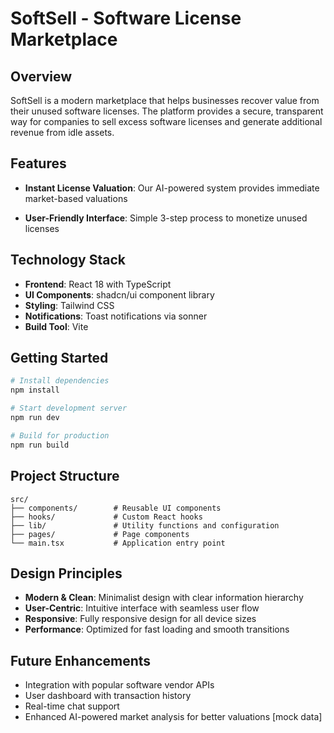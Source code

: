 # SoftSell - Software License Marketplace

## Overview

SoftSell is a modern marketplace that helps businesses recover value from their unused software licenses. The platform provides a secure, transparent way for companies to sell excess software licenses and generate additional revenue from idle assets.

## Features

- **Instant License Valuation**: Our AI-powered system provides immediate market-based valuations

- **User-Friendly Interface**: Simple 3-step process to monetize unused licenses

## Technology Stack

- **Frontend**: React 18 with TypeScript
- **UI Components**: shadcn/ui component library
- **Styling**: Tailwind CSS
- **Notifications**: Toast notifications via sonner
- **Build Tool**: Vite

## Getting Started

```bash
# Install dependencies
npm install

# Start development server
npm run dev

# Build for production
npm run build
```

## Project Structure

```
src/
├── components/        # Reusable UI components
├── hooks/             # Custom React hooks
├── lib/               # Utility functions and configuration
├── pages/             # Page components
└── main.tsx           # Application entry point
```

## Design Principles

- **Modern & Clean**: Minimalist design with clear information hierarchy
- **User-Centric**: Intuitive interface with seamless user flow
- **Responsive**: Fully responsive design for all device sizes
- **Performance**: Optimized for fast loading and smooth transitions

## Future Enhancements

- Integration with popular software vendor APIs
- User dashboard with transaction history
- Real-time chat support
- Enhanced AI-powered market analysis for better valuations [mock data]
